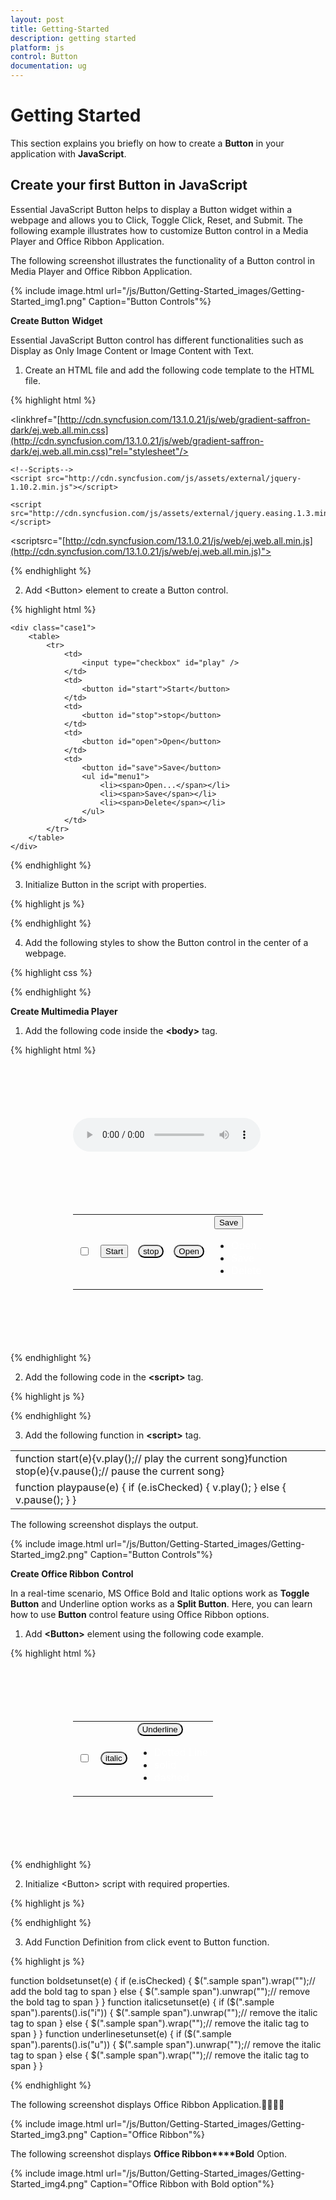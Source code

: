 ```yaml
---
layout: post
title: Getting-Started
description: getting started
platform: js
control: Button
documentation: ug
---
```


# Getting Started

This section explains you briefly on how to create a **Button** in your application with **JavaScript**.

## Create your first Button in JavaScript

Essential JavaScript Button helps to display a Button widget within a webpage and allows you to Click, Toggle Click, Reset, and Submit. The following example illustrates how to customize Button control in a Media Player and Office Ribbon Application. 

The following screenshot illustrates the functionality of a Button control in Media Player and Office Ribbon Application.

{% include image.html url="/js/Button/Getting-Started_images/Getting-Started_img1.png" Caption="Button Controls"%}

**Create Button** **Widget**

Essential JavaScript Button control has different functionalities such as Display as Only Image Content or Image Content with Text.

1. Create an HTML file and add the following code template to the HTML file.

{% highlight html %}

<!DOCTYPE html>
<html>
<head>
<meta name="viewport" content="width=device-width, initial-scale=1.0" charset="utf-8"  />
    <!-- Style sheet for default theme (flat azure) -->

<linkhref="[http://cdn.syncfusion.com/13.1.0.21/js/web/gradient-saffron-dark/ej.web.all.min.css](http://cdn.syncfusion.com/13.1.0.21/js/web/gradient-saffron-dark/ej.web.all.min.css)"rel="stylesheet"/>

    <!--Scripts-->
    <script src="http://cdn.syncfusion.com/js/assets/external/jquery-1.10.2.min.js"></script>

    <script src="http://cdn.syncfusion.com/js/assets/external/jquery.easing.1.3.min.js"> </script>

<scriptsrc="[http://cdn.syncfusion.com/13.1.0.21/js/web/ej.web.all.min.js](http://cdn.syncfusion.com/13.1.0.21/js/web/ej.web.all.min.js)"></script>
    <!--Add custom scripts here -->
</head>
<body>
   <!--- Add button element Here  --->
</body>
</html>


{% endhighlight %}



2. Add &lt;Button&gt; element to create a Button control.

{% highlight html %}

    <div class="case1">
        <table>
            <tr>
                <td>
                    <input type="checkbox" id="play" />
                </td>
                <td>
                    <button id="start">Start</button>
                </td>
                <td>
                    <button id="stop">stop</button>
                </td>
                <td>
                    <button id="open">Open</button>
                </td>
                <td>
                    <button id="save">Save</button>
                    <ul id="menu1">
                        <li><span>Open...</span></li>
                        <li><span>Save</span></li>
                        <li><span>Delete</span></li>
                    </ul>
                </td>
            </tr>
        </table>
    </div>      


{% endhighlight %}



3. Initialize Button in the script with properties.

{% highlight js %}

  <script type="text/javascript">

        $(function () {

            $("#play").ejToggleButton({
                showRoundedCorner: true,
                defaultText: "Play",
                activeText: "Pause",
                size: "large",
                click: "playpause",
                contentType: "textandimage",
                defaultPrefixIcon: "e-mediaplay e-uiLight",
                activePrefixIcon: "e-mediapause e-uiLight",
            });


            $("#start").ejButton({
                size: "large",
                showRoundedCorner: true,
                click: "start",

            });

            $("#stop").ejButton({
                showRoundedCorner: true,
                size: "large",
                click: "stop",
            });

            $("#open").ejButton({
                showRoundedCorner: true,
                size: "large",

            });
            $("#save").ejSplitButton({
                size: "large",
                showRoundedCorner: true,
                targetID: "menu1",
                create: "spltbtnLoad",

            });
});
</script>


{% endhighlight %}



4. Add the following styles to show the Button control in the center of a webpage.

{% highlight css %}

<style>
        #play, #pause, #stop, #open, #bold, #italic, #underline {
            border-radius: 100px;   /* for rounded corners*/
        }

        ul li span {
            color: white;
        }

        .case1 {
            margin: 100px;
        }

        .officeribben {
            margin: 100px;
        }

        .sample {
            margin: 100px;
        }

        .audiodiv {
            margin: 100px;
        }
    </style>


{% endhighlight %}

**Create Multimedia Player**

1. Add the following code inside the **&lt;body&gt;** tag.

{% highlight html %}

<div class="audiodiv">
        <audio controls id="demo">
            <source src="song.ogg" type="audio/ogg">
            <source src="song.mp3" type="audio/mpeg">
        </audio>
    </div>
<div class="case1">
        <table>
            <tr>
                <td>
                    <input type="checkbox" id="play" />
                </td>
                <td>
                    <button id="start">Start</button>
                </td>
                <td>
                    <button id="stop">stop</button>
                </td>
                <td>
                    <button id="open">Open</button>
                </td>
                <td>
                    <button id="save">Save</button>
                    <ul id="menu1">
                        <li><span>Open...</span></li>
                        <li><span>Save</span></li>
                        <li><span>Delete</span></li>
                    </ul>
                </td>
            </tr>
        </table>
    </div>
</div>


{% endhighlight %}



2. Add the following code in the **&lt;script&gt;** tag.

{% highlight js %}

<script type="text/javascript">
        var v = document.getElementsByTagName("audio")[0];
        v.pause();
        $(function () {

            $("#play").ejToggleButton({
                showRoundedCorner: true,
                defaultText: "Play",
                activeText: "Pause",
                size: "large",
                click: "playpause",
                contentType: "textandimage",
                defaultPrefixIcon: "e-mediaplay e-uiLight",
                activePrefixIcon: "e-mediapause e-uiLight",
            });


            $("#start").ejButton({
                size: "large",
                showRoundedCorner: true,
                click: "start",

            });

            $("#stop").ejButton({
                showRoundedCorner: true,
                size: "large",
                click: "stop",
            });

            $("#open").ejButton({
                showRoundedCorner: true,
                size: "large",

            });
            $("#save").ejSplitButton({
                size: "large",
                showRoundedCorner: true,
                targetID: "menu1",
                create: "spltbtnLoad",

            });

});

</script>


{% endhighlight %}



3. Add the following function in **&lt;script&gt;** tag.

<table>
<tr>
<td>
function start(e){v.play();// play the current song}function stop(e){v.pause();// pause the current song}</td></tr>
<tr>
<td>
function playpause(e) {           if (e.isChecked) {               v.play();            }           else {                v.pause();            }        }</td></tr>
</table>


The following screenshot displays the output.

{% include image.html url="/js/Button/Getting-Started_images/Getting-Started_img2.png" Caption="Button Controls"%}

**Create Office Ribbon** **Control**

In a real-time scenario, MS Office Bold and Italic options work as **Toggle Button** and Underline option works as a **Split Button**. Here, you can learn how to use **Button** control feature using Office Ribbon options.

1. Add **&lt;Button&gt;** element using the following code example.

{% highlight html %}


<div class="case1">
            <table>
                <tr>
                    <td>
                        <input type="checkbox" id="bold" />
                    </td>
                    <td>
                        <button id="italic">italic</button>
                    </td>
                    <td>
                        <button id="Underline"> Underline</button>
                        <ul id="menu11">
                            <li><span>Dotted Line</span></li>
                            <li><span>solid</span></li>
                            <li><span>dashed</span></li>
                        </ul>
                    </td>
                </tr>
            </table>
        </div>


{% endhighlight %}



2. Initialize &lt;Button&gt; script with required properties.

{% highlight js %}


<script type="text/javascript">
    $(function () {
        $("#bold").ejToggleButton({
            defaultText: "Bold",
            activeText: "Bold",
            showRoundedCorner: true,
            size: "small",
            click: "boldsetunset",
        });

        $("#italic").ejButton({
            showRoundedCorner: true,
            size: "small",
            click: "italicsetunset",
        });

        $("#Underline").ejSplitButton({
            size: "small",
            showRoundedCorner: true,
            targetID: "menu11",
            create: "spltbtnLoad",
            click: "underlinesetunset",
        });

    });
  </script>


{% endhighlight %}



3. Add Function Definition from click event to Button function.

{% highlight js %}

function boldsetunset(e) {
            if (e.isChecked) {
                $(".sample span").wrap("<b></b>");// add the bold tag to span
            }
            else {
                $(".sample span").unwrap("<b></b>");// remove the bold tag to span
            }
          }
        function italicsetunset(e) {
            if ($(".sample span").parents().is("i")) {
                $(".sample span").unwrap("<i></i>");// remove the italic tag to span
            }
            else {
                $(".sample span").wrap("<i></i>");// remove the italic tag to span
            }
        }
        function underlinesetunset(e) {
            if ($(".sample span").parents().is("u")) {
                $(".sample span").unwrap("<u></u>");// remove the italic tag to span
            } else {
                $(".sample span").wrap("<u></u>");// remove the italic tag to span 
            }
        }


{% endhighlight %}



The following screenshot displays Office Ribbon Application.

{% include image.html url="/js/Button/Getting-Started_images/Getting-Started_img3.png" Caption="Office Ribbon"%}

The following screenshot displays **Office Ribbon****Bold** Option.	

{% include image.html url="/js/Button/Getting-Started_images/Getting-Started_img4.png" Caption="Office Ribbon with Bold option"%}

